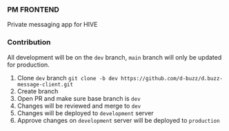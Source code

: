 ### PM FRONTEND
Private messaging app for HIVE

### Contribution

All development will be on the ```dev``` branch, ```main``` branch will only be updated for production.

1. Clone ```dev``` branch ```git clone -b dev https://github.com/d-buzz/d.buzz-message-client.git```
2. Create branch
3. Open PR and make sure base branch is ```dev```
3. Changes will be reviewed and merge to ```dev```
4. Changes will be deployed to ```development``` server
5. Approve changes on ```development``` server will be deployed to ```production```
